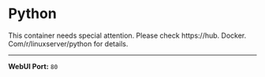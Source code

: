 # Python

This container needs special attention. Please check https://hub. Docker. Com/r/linuxserver/python for details.

---

**WebUI Port:** `80`